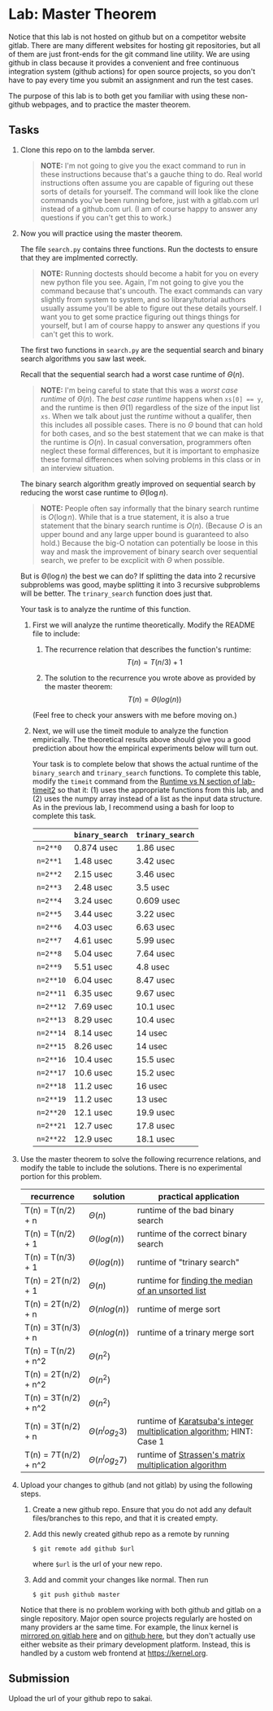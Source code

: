 # Lab: Master Theorem

Notice that this lab is not hosted on github but on a competitor website gitlab.
There are many different websites for hosting git repositories,
but all of them are just front-ends for the git command line utility.
We are using github in class because it provides a convenient and free continuous integration system (github actions) for open source projects,
so you don't have to pay every time you submit an assignment and run the test cases.

The purpose of this lab is to both get you familiar with using these non-github webpages, and to practice the master theorem.

## Tasks

1. Clone this repo on to the lambda server.

    > **NOTE:**
    > I'm not going to give you the exact command to run in these instructions because that's a gauche thing to do.
    > Real world instructions often assume you are capable of figuring out these sorts of details for yourself.
    > The command will look like the clone commands you've been running before, just with a gitlab.com url instead of a github.com url.
    > (I am of course happy to answer any questions if you can't get this to work.)

1. Now you will practice using the master theorem.

    The file `search.py` contains three functions.
    Run the doctests to ensure that they are implmented correctly.

    > **NOTE:**
    > Running doctests should become a habit for you on every new python file you see.
    > Again, I'm not going to give you the command because that's uncouth.
    > The exact commands can vary slightly from system to system,
    > and so library/tutorial authors usually assume you'll be able to figure out these details yourself.
    > I want you to get some practice figuring out things things for yourself,
    > but I am of course happy to answer any questions if you can't get this to work.

    The first two functions in `search.py` are the sequential search and binary search algorithms you saw last week.

    Recall that the sequential search had a worst case runtime of $\Theta(n)$.

    > **NOTE:**
    > I'm being careful to state that this was a *worst case runtime* of $\Theta(n)$.
    > The *best case runtime* happens when `xs[0] == y`,
    > and the runtime is then $\Theta(1)$ regardless of the size of the input list `xs`.
    > When we talk about just the *runtime* without a qualifer,
    > then this includes all possible cases.
    > There is no $\Theta$ bound that can hold for both cases,
    > and so the best statement that we can make is that the runtime is $O(n)$.
    > In casual conversation, programmers often neglect these formal differences,
    > but it is important to emphasize these formal differences when solving problems in this class or in an interview situation.

    The binary search algorithm greatly improved on sequential search by reducing the worst case runtime to $\Theta(\log n)$.

    > **NOTE:**
    > People often say informally that the binary search runtime is $O(\log n)$.
    > While that is a true statement, it is also a true statement that the binary search runtime is $O(n)$.
    > (Because $O$ is an upper bound and any large upper bound is guaranteed to also hold.)
    > Because the big-O notation can potentially be loose in this way and mask the improvement of binary search over sequential search,
    > we prefer to be excplicit with $\Theta$ when possible.

    But is $\Theta(\log n)$ the best we can do?
    If splitting the data into 2 recursive subproblems was good,
    maybe splitting it into 3 recursive subproblems will be better.
    The `trinary_search` function does just that.

    Your task is to analyze the runtime of this function.

    1. First we will analyze the runtime theoretically.
        Modify the README file to include:
    
        1. The recurrence relation that describes the function's runtime:
            $$T(n) = T(n/3) + 1$$

        1. The solution to the recurrence you wrote above as provided by the master theorem:
            $$T(n) = \Theta(log(n))$$

        (Feel free to check your answers with me before moving on.)
    
    1. Next, we will use the timeit module to analyze the function empirically.
        The theoretical results above should give you a good prediction about how the empirical experiments below will turn out.

        Your task is to complete below that shows the actual runtime of the `binary_search` and `trinary_search` functions.
        To complete this table, modify the `timeit` command from the [Runtime vs N section of lab-timeit2](https://github.com/mikeizbicki/lab-timeit2#runtime-vs-n) so that it: (1) uses the appropriate functions from this lab, and (2) uses the numpy array instead of a list as the input data structure.
        As in the previous lab, I recommend using a bash for loop to complete this task.

        |                | `binary_search`           | `trinary_search`      |
        | -------------- | ------------------------- | --------------------- | 
        | `n=2**0`       |        0.874 usec         |       1.86 usec       |
        | `n=2**1`       |        1.48 usec          |       3.42 usec       |
        | `n=2**2`       |        2.15 usec          |       3.46 usec       |
        | `n=2**3`       |        2.48 usec          |       3.5 usec        |
        | `n=2**4`       |        3.24 usec          |       0.609 usec      |
        | `n=2**5`       |        3.44 usec          |       3.22 usec       |
        | `n=2**6`       |        4.03 usec          |       6.63 usec       |
        | `n=2**7`       |        4.61 usec          |       5.99 usec       |
        | `n=2**8`       |        5.04 usec          |       7.64 usec       |
        | `n=2**9`       |        5.51 usec          |       4.8 usec        |
        | `n=2**10`      |        6.04 usec          |       8.47 usec       |
        | `n=2**11`      |        6.35 usec          |       9.67 usec       |
        | `n=2**12`      |        7.69 usec          |       10.1 usec       |
        | `n=2**13`      |        8.29 usec          |       10.4 usec       |
        | `n=2**14`      |        8.14 usec          |       14 usec         |
        | `n=2**15`      |        8.26 usec          |       14 usec         |
        | `n=2**16`      |        10.4 usec          |       15.5 usec       |
        | `n=2**17`      |        10.6 usec          |       15.2 usec       |
        | `n=2**18`      |        11.2 usec          |       16 usec         |
        | `n=2**19`      |        11.2 usec          |       13 usec         |
        | `n=2**20`      |        12.1 usec          |       19.9 usec       |
        | `n=2**21`      |        12.7 usec          |       17.8 usec       |
        | `n=2**22`      |        12.9 usec          |       18.1 usec       |


1. Use the master theorem to solve the following recurrence relations,
    and modify the table to include the solutions.
    There is no experimental portion for this problem.

    | recurrence           | solution                       | practical application                     |
    | -------------------- | ------------------------------ | ----------------------------------------- |
    | T(n) = T(n/2) + n    | $\Theta(         n         )$ | runtime of the bad binary search          |
    | T(n) = T(n/2) + 1    | $\Theta(         log(n)    )$ | runtime of the correct binary search      |
    | T(n) = T(n/3) + 1    | $\Theta(        log(n)     )$ | runtime of "trinary search"               |
    | T(n) = 2T(n/2) + 1   | $\Theta(         n      )$ | runtime for [finding the median of an unsorted list](https://en.wikipedia.org/wiki/Quickselect) |
    | T(n) = 2T(n/2) + n   | $\Theta(       n log(n)          )$ | runtime of merge sort                     |
    | T(n) = 3T(n/3) + n   | $\Theta(       n log(n)      )$ | runtime of a trinary merge sort           |
    | T(n) = T(n/2) + n^2  | $\Theta( n^2 )$ |                                           |
    | T(n) = 2T(n/2) + n^2 | $\Theta(    n^2    )$ |                                           |
    | T(n) = 3T(n/2) + n^2 | $\Theta(       n^2   )$ |                                           |
    | T(n) = 3T(n/2) + n   | $\Theta(        n^log{_2}{3}          )$ | runtime of [Karatsuba's integer multiplication algorithm](https://en.wikipedia.org/wiki/Karatsuba_algorithm); HINT: Case 1 |
    | T(n) = 7T(n/2) + n^2 | $\Theta(     n^log{_2}{7}            )$ | runtime of [Strassen's matrix multiplication algorithm](https://en.wikipedia.org/wiki/Strassen_algorithm) |

1. Upload your changes to github (and not gitlab) by using the following steps.

    1. Create a new github repo.
        Ensure that you do not add any default files/branches to this repo, and that it is created empty.

    1. Add this newly created github repo as a remote by running
        ```
        $ git remote add github $url
        ```
        where `$url` is the url of your new repo.

    1. Add and commit your changes like normal.
        Then run
        ```
        $ git push github master
        ```
    
    Notice that there is no problem working with both github and gitlab on a single repository.
    Major open source projects regularly are hosted on many providers ar the same time.
    For example, the linux kernel is [mirrored on gitlab here](https://gitlab.com/linux-kernel/linux) and on [github here](https://github.com/torvalds/linux),
    but they don't actually use either website as their primary development platform.
    Instead, this is handled by a custom web frontend at <https://kernel.org>.

## Submission

Upload the url of your github repo to sakai.
